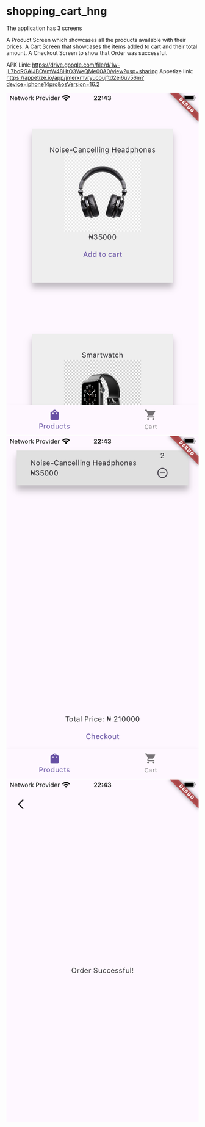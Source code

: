 # shopping_cart_hng

The application has 3 screens

A Product Screen which showcases all the products available with their prices.
A Cart Screen that showcases the items added to cart and their total amount.
A Checkout Screen to show that Order was successful.

APK Link: https://drive.google.com/file/d/1w-jL7boRGAiJBOVmW48HtO3WeQMe00A0/view?usp=sharing
Appetize link: https://appetize.io/app/jmerxmvryucoujftd2ei6uv56m?device=iphone14pro&osVersion=16.2

![Product Screen](home_screen.png)  ![Cart Screen](checkout_screen.png)     ![Order Successful](order_successful.png)